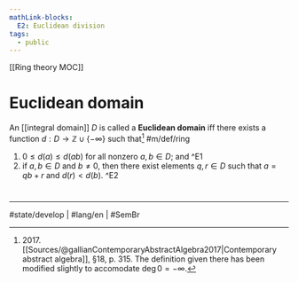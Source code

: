```yaml
---
mathLink-blocks:
  E2: Euclidean division
tags:
  - public
---
```

[[Ring theory MOC]]
# Euclidean domain

An [[integral domain]] $D$ is called a **Euclidean domain** iff there exists a function $d : D  \to \mathbb{Z} \cup \{ -\infty  \}$ such that[^2017] #m/def/ring

1. $0 \leq d(a) \leq d(ab)$ for all nonzero $a,b \in D$; and ^E1
2. if $a,b \in D$ and $b \neq 0$, then there exist elements $q,r \in D$ such that $a = qb + r$ and $d(r)<d(b)$. ^E2

  [^2017]: 2017\. [[Sources/@gallianContemporaryAbstractAlgebra2017|Contemporary abstract algebra]], §18, p. 315. The definition given there has been modified slightly to accomodate $\deg 0 = -\infty$.

#
---
#state/develop | #lang/en | #SemBr
